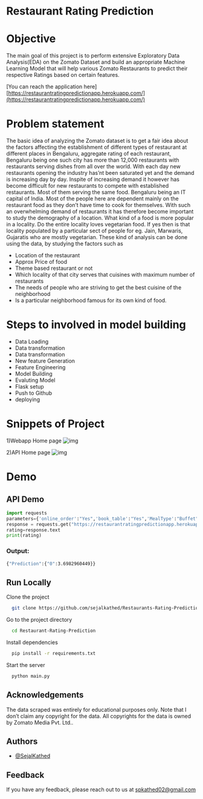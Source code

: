 # Restaurant Rating Prediction

# Objective

The main goal of this project is to perform extensive Exploratory Data Analysis(EDA) on 
the Zomato Dataset and build an appropriate Machine Learning Model that will help 
various Zomato Restaurants to predict their respective Ratings based on certain 
features.

[You can reach the application here] 
[https://restaurantratingpredictionapp.herokuapp.com/](https://restaurantratingpredictionapp.herokuapp.com/)


# Problem statement
The basic idea of analyzing the Zomato dataset is to get a fair idea about the factors affecting the establishment
of different types of restaurant at different places in Bengaluru, aggregate rating of each restaurant, Bengaluru
being one such city has more than 12,000 restaurants with restaurants serving dishes from all over the world.
With each day new restaurants opening the industry has’nt been saturated yet and the demand is increasing
day by day. Inspite of increasing demand it however has become difficult for new restaurants to compete with
established restaurants. Most of them serving the same food. Bengaluru being an IT capital of India. Most of
the people here are dependent mainly on the restaurant food as they don’t have time to cook for themselves.
With such an overwhelming demand of restaurants it has therefore become important to study the demography
of a location. What kind of a food is more popular in a locality. Do the entire locality loves vegetarian food.
If yes then is that locality populated by a particular sect of people for eg. Jain, Marwaris, Gujaratis who are
mostly vegetarian. These kind of analysis can be done using the data, by studying the factors such as

- Location of the restaurant
- Approx Price of food
- Theme based restaurant or not
- Which locality of that city serves that cuisines with maximum number of restaurants
- The needs of people who are striving to get the best cuisine of the neighborhood
- Is a particular neighborhood famous for its own kind of food.


# Steps to involved in model building
- Data Loading
- Data transformation
- Data transformation
- New feature Generation
- Feature Engineering
- Model Building
- Evaluting Model
- Flask setup
- Push to Github
- deploying

# Snippets of Project

1)Webapp Home page
![img](https://i.imgur.com/s2tV3Y0.png)

2)API Home page
![img](https://i.imgur.com/ksIMzTe.png)


# Demo
## API Demo

```python
import requests
parameters={'online_order':"Yes",'book_table':"Yes",'MealType':"Buffet",'votes':775,'costfor2':800}
response = requests.get("https://restaurantratingpredictionapp.herokuapp.com/api/predict", params=parameters)
rating=response.text
print(rating)

```
### Output:
```bash
{"Prediction":{"0":3.6982960449}}
```


## Run Locally

Clone the project

```bash
  git clone https://github.com/sejalkathed/Restaurants-Rating-Prediction
```

Go to the project directory

```bash
  cd Restaurant-Rating-Prediction
```

Install dependencies

```bash
  pip install -r requirements.txt
```

Start the server

```bash
  python main.py
```


## Acknowledgements

The data scraped was entirely for educational purposes only. Note that I don’t claim any copyright for the data. All copyrights for the data is owned by Zomato Media Pvt. Ltd..


## Authors
- [@SejalKathed](https://github.com/SejalKathed)

## Feedback

If you have any feedback, please reach out to us at spkathed02@gmail.com
